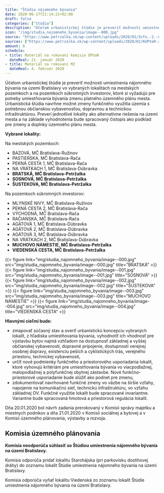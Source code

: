 ```yaml
---
title: "Štúdia nájomného bývania"
date: 2020-06-17T21:14:21+02:00
draft: false
categories: ["štúdia"]
description: "Účelom urbanistickej štúdie je preveriť možnosti umiestnenia nájomného bývania na území Bratislavy vo vybraných lokalitách na mestských pozemkoch a na pozemkoch súkromných investorov"
icon: "/img/studia_najomneho_byvania/image--000.jpg"
source: "https://www.petrzalka.sk/wp-content/uploads/2020/01/Info.-2.-n%C3%A1vrh-zadania-%C5%A0t%C3%BAdie-n%C3%A1jomn%C3%A9ho-b%C3%BDvania-MZ.pdf"
sources: ["https://www.petrzalka.sk/wp-content/uploads/2020/02/KUPVaR-zapisnica_2020-01-21_overena.pdf"]
amount: 0
schedule: 
- title: Materiál na rokovaní komisie ÚPVaR
  dateReal: 21. január 2020
- title: Materiál na rokovaní MZ
  dateReal: 4. február 2020
---
```


Účelom urbanistickej štúdie je preveriť možnosti umiestnenia nájomného bývania na
území Bratislavy vo vybraných lokalitách na mestských pozemkoch a na pozemkoch
súkromných investorov, ktoré si vyžadujú pre potreby umiestňovania bývania zmenu
platného územného plánu mesta. Urbanistická štúdia navrhne možné zmeny funkčného
využitia územia s potrebnou občianskou vybavenosťou, dopravnou a technickou
infraštruktúrou. Preverí jednotlivé lokality ako alternatívne riešenia na území mesta a na
základe vyhodnotenia bude spracovaný čistopis ako podklad pre zmeny a doplnky územného
plánu mesta.

**Vybrané lokality:**

Na mestských pozemkoch:
* BAZOVÁ, MČ Bratislava-Ružinov
* PASTIERSKA, MČ Bratislava-Rača
* PEKNÁ CESTA 1, MČ Bratislava-Rača
* NA VRÁTKACH 1, MČ Bratislava-Dúbravka
* **BRATSKÁ, MČ Bratislava-Petržalka**
* **SOSNOVÁ, MČ Bratislava-Petržalka**
* **ŠUSTEKOVA, MČ Bratislava-Petržalka**

Na pozemkoch súkromných investorov:
* MLYNSKÉ NIVY, MČ Bratislava-Ružinov
* PEKNÁ CESTA 2, MČ Bratislava-Rača
* VÝCHODNÁ, MČ Bratislava-Rača
* RAČIANSKA, MČ Bratislava-Rača
* AGÁTOVÁ 1, MČ Bratislava-Dúbravka
* AGÁTOVÁ 2, MČ Bratislava-Dúbravka
* AGÁTOVÁ 3, MČ Bratislava-Dúbravka
* NA VRÁTKACH 2, MČ Bratislava-Dúbravka
* **MUCHOVO NÁMESTIE, MČ Bratislava-Petržalka**
* **VIEDENSKÁ CESTA, MČ Bratislava-Petržalka**

{{< figure link="img/studia_najomneho_byvania/image--000.jpg" src="img/studia_najomneho_byvania/image--000.jpg" title="BRATSKÁ" >}}
{{< figure link="img/studia_najomneho_byvania/image--001.jpg" src="img/studia_najomneho_byvania/image--001.jpg" title="SOSNOVÁ" >}}
{{< figure link="img/studia_najomneho_byvania/image--002.jpg" src="img/studia_najomneho_byvania/image--002.jpg" title="ŠUSTEKOVA" >}}
{{< figure link="img/studia_najomneho_byvania/image--003.jpg" src="img/studia_najomneho_byvania/image--003.jpg" title="MUCHOVO NÁMESTIE" >}}
{{< figure link="img/studia_najomneho_byvania/image--004.jpg" src="img/studia_najomneho_byvania/image--004.jpg" title="VIEDENSKÁ CESTA" >}}

**Hlavnými cieľmi bude:**
* zmapovať súčasný stav a overiť urbanistickú koncepciu vybraných lokalít, z hľadiska
umiestňovania bývania, vyhodnotiť ich vhodnosť pre výstavbu bytov najmä vzhľadom na
dostupnosť základnej a vyššej občianskej vybavenosti, dopravné pripojenie, dostupnosti
verejnej
osobnej dopravy, existenciu peších a cyklistických trás, verejného priestoru, technickej
vybavenosti,
* určiť nové podmienky funkčného a priestorového usporiadania lokalít, ktoré vyhovujú
kritériám pre umiestňovania bývania vo viacpodlažnej, malopodlažnej a polyfunkčnej obytnej
zástavbe. Nové funkčno-priestorové usporiadanie bude slúžiť ako podnet pre zmenu,
* zdokumentovať navrhované funkčné zmeny vo väzbe na širšie vzťahy, napojenie na
komunikačnú sieť, technickú infraštruktúru, vo vzťahu základnej OV.
Funkčné využitie lokalít bude spracované invariantne. Variantne bude spracovaná
hmotová a priestorová regulácia lokalít.

Dňa 20.01.2020 bol návrh zadania prerokovaný v Komisii správy majetku a miestnych
podnikov a dňa 21.01.2020 v Komisii sociálnej a bytovej a v Komisii územného plánovania,
výstavby a rozvoja.

## Komisia územného plánovania

**Komisia neodporúča súhlasiť so Štúdiou umiestnenia nájomného bývania na území Bratislavy.**

Komisia odporúča pridať lokalitu Starohájska (pri parkovisku dostihovej dráhy) do zoznamu lokalít
Štúdie umiestnenia nájomného bývania na území Bratislavy.

Komisia odporúča vyňať lokalitu Viedenská zo zoznamu lokalít Štúdie umiestnenia nájomného
bývania na území Bratislavy.
